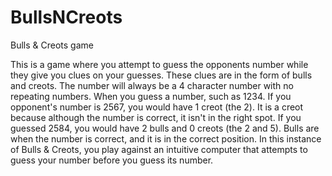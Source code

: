 # BullsNCreots
Bulls &amp; Creots game

This is a game where you attempt to guess the opponents number while they give you clues on your guesses. These clues are in the form of bulls and creots. The number will always be a 4 character number with no repeating numbers. When you guess a number, such as 1234. If you opponent's number is 2567, you would have 1 creot (the 2). It is a creot because although the number is correct, it isn't in the right spot. If you guessed 2584, you would have 2 bulls and 0 creots (the 2 and 5). Bulls are when the number is correct, and it is in the correct position. 
In this instance of Bulls & Creots, you play against an intuitive computer that attempts to guess your number before you guess its number. 

